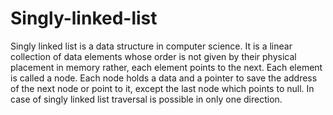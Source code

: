 # Singly-linked-list

Singly linked list is a data structure in computer science. It is a linear collection of data elements whose order is not given by their physical placement in memory rather, each element points to the next. Each element is called a node. Each node holds a data and a pointer to save the address of the next node or point to it, except the last node which points to null. In case of singly linked list traversal is possible in only one direction.
